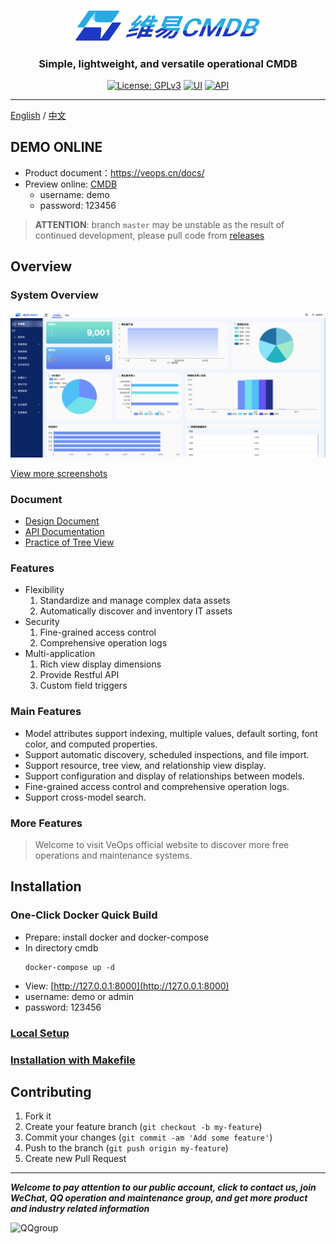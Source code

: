 
<p align="center">
  <a href="https://veops.cn"><img src="docs/images/logo.png" alt="维易CMDB" width="300"/></a>
</p>
<h3 align="center">Simple, lightweight, and versatile operational CMDB</h3>
<p align="center">
  <a href="https://github.com/veops/cmdb/blob/master/LICENSE"><img src="https://img.shields.io/badge/License-AGPLv3-brightgreen" alt="License: GPLv3"></a>
  <a href="https:https://github.com/sendya/ant-design-pro-vue"><img src="https://img.shields.io/badge/UI-Ant%20Design%20Pro%20Vue-brightgreen" alt="UI"></a>
  <a href="https://github.com/pallets/flask"><img src="https://img.shields.io/badge/API-Flask-brightgreen" alt="API"></a>
</p>


------------------------------

[English](README_en.md) / [中文](../README.md)

## DEMO ONLINE
- Product document：https://veops.cn/docs/
- Preview online: <a href="https://cmdb.veops.cn" target="_blank">CMDB</a>
  - username: demo
  - password: 123456

> **ATTENTION**: branch `master` may be unstable as the result of continued development, please pull code from [releases](https://github.com/veops/cmdb/releases)

## Overview

### System Overview

<img src=docs/images/dashboard.png />

[View more screenshots](screenshot.md)

### Document

- <a href="https://zhuanlan.zhihu.com/p/98453732" target="_blank">Design Document</a>
- <a href="https://github.com/veops/cmdb/tree/master/docs/cmdb_api.md" target="_blank">API Documentation</a>
- <a href="https://mp.weixin.qq.com/s/EflmmJ-qdUkddTx2hRt3pA" target="_blank">Practice of Tree View</a>

### Features

- Flexibility
  1. Standardize and manage complex data assets
  2. Automatically discover and inventory IT assets
- Security
  1. Fine-grained access control
  2. Comprehensive operation logs
- Multi-application
  1. Rich view display dimensions
  2. Provide Restful API
  3. Custom field triggers

### Main Features

- Model attributes support indexing, multiple values, default sorting, font color, and computed properties.
- Support automatic discovery, scheduled inspections, and file import.
- Support resource, tree view, and relationship view display.
- Support configuration and display of relationships between models.
- Fine-grained access control and comprehensive operation logs.
- Support cross-model search.



### More Features

> Welcome to visit VeOps official website to discover more free operations and maintenance systems.

## Installation

### One-Click Docker Quick Build

- Prepare: install docker and docker-compose
- In directory cmdb
  ```
  docker-compose up -d
  ```
- View: [http://127.0.0.1:8000](http://127.0.0.1:8000)
- username: demo or admin
- password: 123456


### [Local Setup](local_en.md)

### [Installation with Makefile](makefile_en.md)

## Contributing

1. Fork it
1. Create your feature branch (`git checkout -b my-feature`)
1. Commit your changes (`git commit -am 'Add some feature'`)
1. Push to the branch (`git push origin my-feature`)
1. Create new Pull Request

---

_**Welcome to pay attention to our public account, click to contact us, join WeChat, QQ operation and maintenance group, and get more product and industry related information**_

![QQgroup](images/qrcode_for_gzh.jpg)
